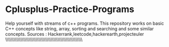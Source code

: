# Cplusplus-Practice-Programs
Help yourself with streams of c++ programs.
This repository works on basic C++ concepts like string, array, sorting and searching and some similar concepts.
Sources : Hackerrank,leetcode,hackerearth,projecteuler
\\\\\\\\\\\\\\\\\\\\\\\\\\\\\\\\\\\\\\\\\\\\\\\\\\\\\\\\\\\\\\\\\\\\\\\\\\\\\\\\\\\\\\\\\\\\\\\\\\\\\\\\\\\\\\\
